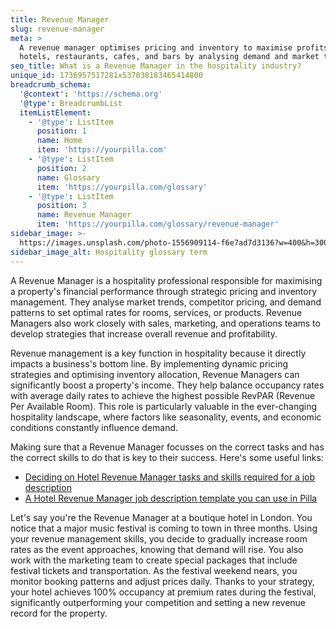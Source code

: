 ```yaml
---
title: Revenue Manager
slug: revenue-manager
meta: >
  A revenue manager optimises pricing and inventory to maximise profits for
  hotels, restaurants, cafes, and bars by analysing demand and market trends.
seo_title: What is a Revenue Manager in the hospitality industry?
unique_id: 1736957517281x537038183465414800
breadcrumb_schema:
  '@context': 'https://schema.org'
  '@type': BreadcrumbList
  itemListElement:
    - '@type': ListItem
      position: 1
      name: Home
      item: 'https://yourpilla.com'
    - '@type': ListItem
      position: 2
      name: Glossary
      item: 'https://yourpilla.com/glossary'
    - '@type': ListItem
      position: 3
      name: Revenue Manager
      item: 'https://yourpilla.com/glossary/revenue-manager'
sidebar_image: >-
  https://images.unsplash.com/photo-1556909114-f6e7ad7d3136?w=400&h=300&fit=crop&auto=format
sidebar_image_alt: Hospitality glossary term
---
```


A Revenue Manager is a hospitality professional responsible for maximising a property's financial performance through strategic pricing and inventory management. They analyse market trends, competitor pricing, and demand patterns to set optimal rates for rooms, services, or products. Revenue Managers also work closely with sales, marketing, and operations teams to develop strategies that increase overall revenue and profitability.

Revenue management is a key function in hospitality because it directly impacts a business's bottom line. By implementing dynamic pricing strategies and optimising inventory allocation, Revenue Managers can significantly boost a property's income. They help balance occupancy rates with average daily rates to achieve the highest possible RevPAR (Revenue Per Available Room). This role is particularly valuable in the ever-changing hospitality landscape, where factors like seasonality, events, and economic conditions constantly influence demand.

Making sure that a Revenue Manager focusses on the correct tasks and has the correct skills to do that is key to their success. Here's some useful links:

*   [Deciding on Hotel Revenue Manager tasks and skills required for a job description](https://yourpilla.com/blog/hotel-revenue-manager-duties)
*   [A Hotel Revenue Manager job description template you can use in Pilla](https://yourpilla.com/templates/hotel-revenue-manager-job-description)

Let's say you're the Revenue Manager at a boutique hotel in London. You notice that a major music festival is coming to town in three months. Using your revenue management skills, you decide to gradually increase room rates as the event approaches, knowing that demand will rise. You also work with the marketing team to create special packages that include festival tickets and transportation. As the festival weekend nears, you monitor booking patterns and adjust prices daily. Thanks to your strategy, your hotel achieves 100% occupancy at premium rates during the festival, significantly outperforming your competition and setting a new revenue record for the property.
